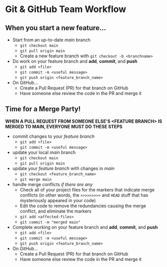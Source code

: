Git & GitHub Team Workflow
=================

## When you start a new feature...
* Start from an up-to-date _main_ branch
    * `git checkout main`
    * `git pull origin main`
    *  Create a new feature branch with `git checkout -b <branchname>`
* Do work on your feature branch and **add**, **commit**, and **push**
    * `git add <file>`
    * `git commit -m <useful message>`
    * `git push origin <feature_branch_name>`
* On GitHub...
    * Create a Pull Request (PR) for that branch on GitHub
    * Have someone else review the code in the PR and merge it


## Time for a Merge Party!

**WHEN A PULL REQUEST FROM SOMEONE ELSE'S \<FEATURE BRANCH> IS MERGED TO MAIN, EVERYONE MUST DO THESE STEPS**

* commit changes to your _feature branch_
    * `git add <file>`
    * `git commit -m <useful message>`
* update your local _main_ branch
    * `git checkout main`
    * `git pull origin main`
* update your _feature branch_ with changes in _main_
    * `git checkout <feature_branch_name>`
    * `git merge main`
* handle merge conflicts _if there are any_
    * Check all of your project files for the markers that indicate merge conflicts (in other words, the `>>>>>>>>>` and `HEAD` stuff that has mysteriously appeared in your code)
    * Edit the code to remove the redundancies causing the merge conflict, and eliminate the markers
    * `git add <affected-files>`
    * `git commit -m "merged main"`
* Complete working on your feature branch and **add**, **commit**, and **push**
    * `git add <file>`
    * `git commit -m <useful message>`
    * `git push origin <feature_branch_name>`
* On GitHub...
    * Create a Pull Request (PR) for that branch on GitHub
    * Have someone else review the code in the PR and merge it
